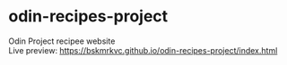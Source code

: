 # odin-recipes-project
Odin Project recipee website <br>
Live preview: https://bskmrkvc.github.io/odin-recipes-project/index.html
